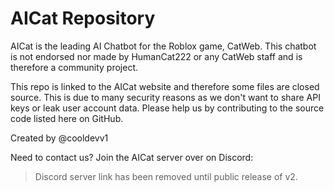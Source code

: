 # AICat Repository
AICat is the leading AI Chatbot for the Roblox game, CatWeb. This chatbot is not endorsed nor made by HumanCat222 or any CatWeb staff and is therefore a community project.

This repo is linked to the AICat website and therefore some files are closed source. This is due to many security reasons as we don't want to share API keys or leak user account data. Please help us by contributing to the source code listed here on GitHub.

Created by @cooldevv1

Need to contact us? Join the AICat server over on Discord:
> Discord server link has been removed until public release of v2.
